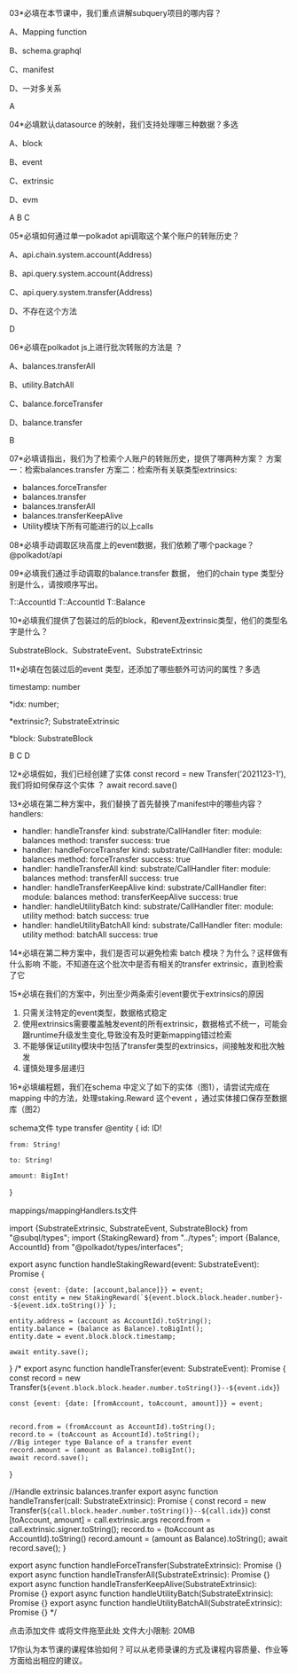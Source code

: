 
03*必填在本节课中，我们重点讲解subquery项目的哪内容？

A、Mapping function


B、schema.graphql


C、manifest


D、一对多关系

A

04*必填默认datasource 的映射，我们支持处理哪三种数据？多选

A、block


B、event


C、extrinsic


D、evm

A B C

05*必填如何通过单一polkadot api调取这个某个账户的转账历史？

A、api.chain.system.account(Address)


B、api.query.system.account(Address)


C、api.query.system.transfer(Address)


D、不存在这个方法

D

06*必填在polkadot js上进行批次转账的方法是 ？

A、balances.transferAll


B、utility.BatchAll


C、balance.forceTransfer


D、balance.transfer

B

07*必填请指出，我们为了检索个人账户的转账历史，提供了哪两种方案？
方案一：检索balances.transfer
方案二：检索所有关联类型extrinsics:
* balances.forceTransfer
* balances.transfer
* balances.transferAll
* balances.transferKeepAlive
* Utility模块下所有可能进行的以上calls

08*必填手动调取区块高度上的event数据，我们依赖了哪个package？
@polkadot/api

09*必填我们通过手动调取的balance.transfer 数据， 他们的chain type 类型分别是什么，请按顺序写出。

T::AccountId
T::AccountId
T::Balance


10*必填我们提供了包装过的后的block，和event及extrinsic类型，他们的类型名字是什么？

SubstrateBlock、SubstrateEvent、SubstrateExtrinsic


11*必填在包装过后的event 类型，还添加了哪些额外可访问的属性？多选

timestamp: number


*idx: number;


*extrinsic?; SubstrateExtrinsic


*block: SubstrateBlock

B C D

12*必填假如，我们已经创建了实体 const record = new Transfer(’2021123-1‘), 我们将如何保存这个实体 ？
await record.save()


13*必填在第二种方案中，我们替换了首先替换了manifest中的哪些内容？
handlers:
  - handler: handleTransfer
    kind: substrate/CallHandler
	fiter:
	  module: balances
	  method: transfer
	  success: true
  - handler: handleForceTransfer
    kind: substrate/CallHandler
	fiter:
	  module: balances
	  method: forceTransfer
	  success: true
  - handler: handleTransferAll
    kind: substrate/CallHandler
	fiter:
	  module: balances
	  method: transferAll
	  success: true
  - handler: handleTransferKeepAlive
    kind: substrate/CallHandler
	fiter:
	  module: balances
	  method: transferKeepAlive
	  success: true
  - handler: handleUtilityBatch
    kind: substrate/CallHandler
	fiter:
	  module: utility
	  method: batch
	  success: true
  - handler: handleUtilityBatchAll
    kind: substrate/CallHandler
	fiter:
	  module: utility
	  method: batchAll
      success: true	  


14*必填在第二种方案中，我们是否可以避免检索 batch 模块？为什么？这样做有什么影响
不能，不知道在这个批次中是否有相关的transfer extrinsic，直到检索了它

15*必填在我们的方案中，列出至少两条索引event要优于extrinsics的原因

1. 只需关注特定的event类型，数据格式稳定
2. 使用extrinsics需要覆盖触发event的所有extrinsic，数据格式不统一，可能会跟runtime升级发生变化,导致没有及时更新mapping错过检索
3. 不能够保证utility模块中包括了transfer类型的extrinsics，间接触发和批次触发
4. 谨慎处理多层递归

16*必填编程题，我们在schema 中定义了如下的实体（图1），请尝试完成在mapping 中的方法，处理staking.Reward 这个event ，通过实体接口保存至数据库（图2）

schema文件
type transfer @entity {
	id: ID!

	from: String!

	to: String!

	amount: BigInt!
}

mappings/mappingHandlers.ts文件

import {SubstrateExtrinsic, SubstrateEvent, SubstrateBlock} from "@subql/types";
import {StakingReward} from "../types";
import {Balance, AccountId} from "@polkadot/types/interfaces";

export async function handleStakingReward(event: SubstrateEvent): Promise<void> {
	
	
	const {event: {date: [account,balance]}} = event;
	const entity = new StakingReward(`${event.block.block.header.number}--${event.idx.toString()}`);
	
	entity.address = (account as AccountId).toString();
	entity.balance = (balance as Balance).toBigInt();
	entity.date = event.block.block.timestamp;
	
	await entity.save();
}
/*
export async function handleTransfer(event: SubstrateEvent): Promise<void> {
	const record = new Transfer(`${event.block.block.header.number.toString()}--${event.idx}`)
	
	const {event: {date: [fromAccount, toAccount, amount]}} = event;
	
	
	record.from = (fromAccount as AccountId).toString();
	record.to = (toAccount as AccountId).toString();
	//Big integer type Balance of a transfer event
	record.amount = (amount as Balance).toBigInt();
	await record.save();
}



//Handle extrinsic balances.tranfer
export async function handleTransfer(call: SubstrateExtrinsic): Promise<void> {
	const record = new Transfer(`${call.block.header.number.toString()}--${call.idx}`)
	const [toAccount, amount] = call.extrinsic.args
	record.from = call.extrinsic.signer.toString();
	record.to = (toAccount as AccountId).toString()
	record.amount = (amount as Balance).toString();
	await record.save();
}

export async function handleForceTransfer(SubstrateExtrinsic): Promise<void> {}
export async function handleTransferAll(SubstrateExtrinsic): Promise<void> {}
export async function handleTransferKeepAlive(SubstrateExtrinsic): Promise<void> {}
export async function handleUtilityBatch(SubstrateExtrinsic): Promise<void> {}
export async function handleUtilityBatchAll(SubstrateExtrinsic): Promise<void> {}
*/

点击添加文件 或将文件拖至此处
文件大小限制: 20MB

17你认为本节课的课程体验如何？可以从老师录课的方式及课程内容质量、作业等方面给出相应的建议。

